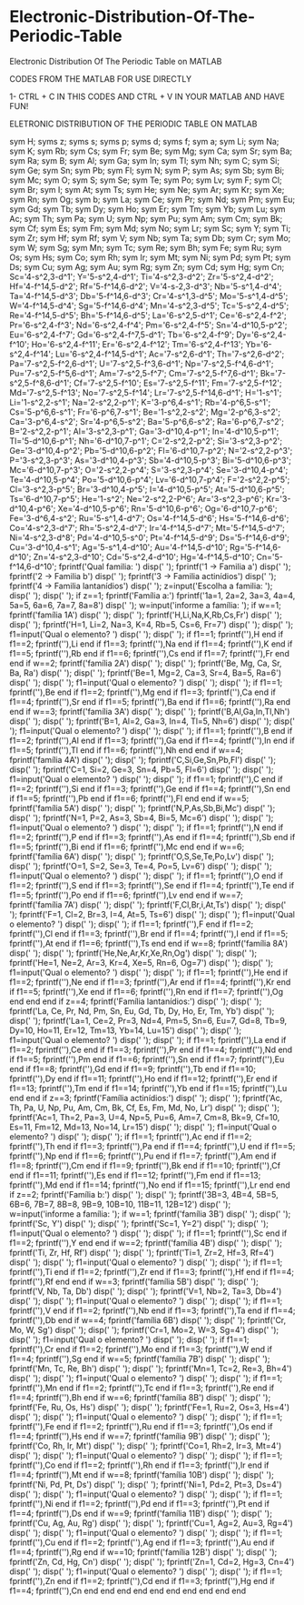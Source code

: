 # Electronic-Distribution-Of-The-Periodic-Table 
 Electronic Distribution Of The Periodic Table on MATLAB

CODES FROM THE MATLAB FOR USE DIRECTLY

1- CTRL + C IN THIS CODES AND CTRL + V IN YOUR MATLAB AND HAVE FUN!

ELETRONIC DISTRIBUTION OF THE PERIODIC TABLE ON MATLAB


sym H;
syms z;
syms s;
syms p;
syms d;
syms f;
sym a;
sym Li;
sym Na;
sym K;
sym Rb;
sym Cs;
sym Fr;
sym Be;
sym Mg;
sym Ca;
sym Sr;
sym Ba;
sym Ra;
sym B;
sym Al;
sym Ga;
sym In;
sym Tl;
sym Nh;
sym C;
sym Si;
sym Ge;
sym Sn;
sym Pb;
sym Fl;
sym N;
sym P;
sym As;
sym Sb;
sym Bi;
sym Mc;
sym O;
sym S;
sym Se;
sym Te;
sym Po;
sym Lv;
sym F;
sym Cl;
sym Br;
sym I;
sym At;
sym Ts;
sym He;
sym Ne;
sym Ar;
sym Kr;
sym Xe;
sym Rn;
sym Og;
sym b;
sym La;
sym Ce;
sym Pr;
sym Nd;
sym Pm;
sym Eu;
sym Gd;
sym Tb;
sym Dy;
sym Ho;
sym Er;
sym Tm;
sym Yb;
sym Lu;
sym Ac;
sym Th;
sym Pa;
sym U;
sym Np;
sym Pu;
sym Am;
sym Cm;
sym Bk;
sym Cf;
sym Es;
sym Fm;
sym Md;
sym No;
sym Lr;
sym Sc;
sym Y;
sym Ti;
sym Zr;
sym Hf;
sym Rf;
sym V;
sym Nb;
sym Ta;
sym Db;
sym Cr;
sym Mo;
sym W;
sym Sg;
sym Mn;
sym Tc;
sym Re;
sym Bh;
sym Fe;
sym Ru;
sym Os;
sym Hs;
sym Co;
sym Rh;
sym Ir;
sym Mt;
sym Ni;
sym Pd;
sym Pt;
sym Ds;
sym Cu;
sym Ag;
sym Au;
sym Rg;
sym Zn;
sym Cd;
sym Hg;
sym Cn;
Sc='4-s^2,3-d^1';
Y='5-s^2,4-d^1';
Ti='4-s^2,3-d^2';
Zr='5-s^2,4-d^2';
Hf='4-f^14,5-d^2';
Rf='5-f^14,6-d^2';
V='4-s-2,3-d^3';
Nb='5-s^1,4-d^4';
Ta='4-f^14,5-d^3';
Db='5-f^14,6-d^3';
Cr='4-s^1,3-d^5';
Mo='5-s^1,4-d^5';
W='4-f^14,5-d^4';
Sg='5-f^14,6-d^4';
Mn='4-s^2,3-d^5';
Tc='5-s^2,4-d^5';
Re='4-f^14,5-d^5';
Bh='5-f^14,6-d^5';
La='6-s^2,5-d^1';
Ce='6-s^2,4-f^2';
Pr='6-s^2,4-f^3';
Nd='6-s^2,4-f^4';
Pm='6-s^2,4-f^5';
Sn='4-d^10,5-p^2';
Eu='6-s^2,4-f^7';
Gd='6-s^2,4-f^7,5-d^1';
Tb='6-s^2,4-f^9';
Dy='6-s^2,4-f^10';
Ho='6-s^2,4-f^11';
Er='6-s^2,4-f^12';
Tm='6-s^2,4-f^13';
Yb='6-s^2,4-f^14';
Lu='6-s^2,4-f^14,5-d^1';
Ac='7-s^2,6-d^1';
Th='7-s^2,6-d^2';
Pa='7-s^2,5-f^2,6-d^1';
U='7-s^2,5-f^3,6-d^1';
Np='7-s^2,5-f^4,6-d^1';
Pu='7-s^2,5-f^5,6-d^1';
Am='7-s^2,5-f^7';
Cm='7-s^2,5-f^7,6-d^1';
Bk='7-s^2,5-f^8,6-d^1';
Cf='7-s^2,5-f^10';
Es='7-s^2,5-f^11';
Fm='7-s^2,5-f^12';
Md='7-s^2,5-f^13';
No='7-s^2,5-f^14';
Lr='7-s^2,5-f^14,6-d^1';
H='1-s^1';
Li='1-s^2,2-s^1';
Na='2-s^2,2-p^1';
K='3-p^6,4-s^1';
Rb='4-p^6,5-s^1';
Cs='5-p^6,6-s^1';
Fr='6-p^6,7-s^1';
Be='1-s^2,2-s^2';
Mg='2-p^6,3-s^2';
Ca='3-p^6,4-s^2';
Sr='4-p^6,5-s^2';
Ba='5-p^6,6-s^2';
Ra='6-p^6,7-s^2';
B='2-s^2,2-p^1';
Al='3-s^2,3-p^1';
Ga='3-d^10,4-p^1';
In='4-d^10,5-p^1';
Tl='5-d^10,6-p^1';
Nh='6-d^10,7-p^1';
C='2-s^2,2-p^2';
Si='3-s^2,3-p^2';
Ge='3-d^10,4-p^2';
Pb='5-d^10,6-p^2';
Fl='6-d^10,7-p^2';
N='2-s^2,2-p^3';
P='3-s^2,3-p^3';
As='3-d^10,4-p^3';
Sb='4-d^10,5-p^3';
Bi='5-d^10,6-p^3';
Mc='6-d^10,7-p^3';
O='2-s^2,2-p^4';
S='3-s^2,3-p^4';
Se='3-d^10,4-p^4';
Te='4-d^10,5-p^4';
Po='5-d^10,6-p^4';
Lv='6-d^10,7-p^4';
F='2-s^2,2-p^5';
Cl='3-s^2,3-p^5';
Br='3-d^10,4-p^5';
I='4-d^10,5-p^5';
At='5-d^10,6-p^5';
Ts='6-d^10,7-p^5';
He='1-s^2';
Ne='2-s^2,2-P^6';
Ar='3-s^2,3-p^6';
Kr='3-d^10,4-p^6';
Xe='4-d^10,5-p^6';
Rn='5-d^10,6-p^6';
Og='6-d^10,7-p^6';
Fe='3-d^6,4-s^2';
Ru='5-s^1,4-d^7';
Os='4-f^14,5-d^6';
Hs='5-f^14,6-d^6';
Co='4-s^2,3-d^7';
Rh='5-s^2,4-d^7';
Ir='4-f^14,5-d^7';
Mt='5-f^14,5-d^7';
Ni='4-s^2,3-d^8';
Pd='4-d^10,5-s^0';
Pt='4-f^14,5-d^9';
Ds='5-f^14,6-d^9';
Cu='3-d^10,4-s^1';
Ag='5-s^1,4-d^10';
Au='4-f^14,5-d^10';
Rg='5-f^14,6-d^10';
Zn='4-s^2,3-d^10';
Cd='5-s^2,4-d^10';
Hg='4-f^14,5-d^10';
Cn='5-f^14,6-d^10';
fprintf('Qual familia: ')
disp('    ');
fprintf('1 -> Familia a')
disp('    ');
fprintf('2 -> Familia b') 
disp('    ');
fprintf('3 -> Familia actinídios')
disp('    ');
fprintf('4 -> Familia lantanídios') 
disp('   ');
z=input('Escolha a familia: ');
disp('   ');
disp('   ');
if z==1;
fprintf('Família a:')
fprintf('1a=1, 2a=2, 3a=3, 4a=4, 5a=5, 6a=6, 7a=7, 8a=8')
disp('    ');
w=input('informe a família: ');
if w==1;
   fprintf('família 1A')
   disp('    ');
   disp('    ');
   fprintf('H,Li,Na,K,Rb,Cs,Fr')
   disp('    ');
   disp('    ');
   fprintf('H=1, Li=2, Na=3, K=4, Rb=5, Cs=6, Fr=7')
   disp('    ');
   disp('    ');
   f1=input('Qual o elemento? ')
   disp('    ');
   disp('    ');
   if f1==1;
      fprintf(''),H
   end
   if f1==2;
      fprintf(''),Li
   end
   if f1==3;
      fprintf(''),Na
   end
   if f1==4;
      fprintf(''),K
   end
   if f1==5;
      fprintf(''),Rb
   end
   if f1==6;
      fprintf(''),Cs
   end
   if f1==7;
      fprintf(''),Fr
   end
end
if w==2;
   fprintf('família 2A')
   disp('    ');
   disp('    ');
   fprintf('Be, Mg, Ca, Sr, Ba, Ra')
   disp('    ');
   disp('    ');
   fprintf('Be=1, Mg=2, Ca=3, Sr=4, Ba=5, Ra=6')
   disp('    ');
   disp('    ');
   f1=input('Qual o elemento? ')
   disp('    ');
   disp('    ');
if f1==1;
   fprintf(''),Be
end
if f1==2;
   fprintf(''),Mg
end
if f1==3;
   fprintf(''),Ca
end
if f1==4;
   fprintf(''),Sr
end
if f1==5;
   fprintf(''),Ba
end
if f1==6;
   fprintf(''),Ra
end
end
if w==3;
   fprintf('família 3A')
   disp('    ');
   disp('    ');
   fprintf('B,Al,Ga,In,Tl,Nh')
   disp('    ');
   disp('    ');
   fprintf('B=1, Al=2, Ga=3, In=4, Tl=5, Nh=6')
   disp('    ');
   disp('    ');
   f1=input('Qual o elemento? ')
   disp('    ');
   disp('    ');
if f1==1;
   fprintf(''),B
end
if f1==2;
   fprintf(''),Al
end
if f1==3;
   fprintf(''),Ga
end
if f1==4;
   fprintf(''),In
end
if f1==5;
   fprintf(''),Tl
end
if f1==6;
   fprintf(''),Nh
end
end
if w==4;
   fprintf('família 4A')
   disp('    ');
   disp('    ');
   fprintf('C,Si,Ge,Sn,Pb,Fl')
   disp('    ');
   disp('    ');
   fprintf('C=1, Si=2, Ge=3, Sn=4, Pb=5, Fl=6')
   disp('    ');
   disp('    ');
   f1=input('Qual o elemento? ')
   disp('    ');
   disp('    ');
if f1==1;
   fprintf(''),C
end
if f1==2;
   fprintf(''),Si
end
if f1==3;
   fprintf(''),Ge
end
if f1==4;
   fprintf(''),Sn
end
if f1==5;
   fprintf(''),Pb
end
if f1==6;
   fprintf(''),Fl
end
end
if w==5;
   fprintf('família 5A')
   disp('    ');
   disp('    ');
   fprintf('N,P,As,Sb,Bi,Mc')
   disp('    ');
   disp('    ');
   fprintf('N=1, P=2, As=3, Sb=4, Bi=5, Mc=6')
   disp('    ');
   disp('    ');
   f1=input('Qual o elemento? ')
   disp('    ');
   disp('    ');
if f1==1;
   fprintf(''),N
end
if f1==2;
   fprintf(''),P
end
if f1==3;
   fprintf(''),As
end
if f1==4;
   fprintf(''),Sb
end
if f1==5;
   fprintf(''),Bi
end
if f1==6;
   fprintf(''),Mc
end
end
if w==6;
   fprintf('família 6A')
   disp('    ');
   disp('    ');
   fprintf('O,S,Se,Te,Po,Lv')
   disp('    ');
   disp('    ');
   fprintf('O=1, S=2, Se=3, Te=4, Po=5, Lv=6')
   disp('    ');
   disp('    ');
   f1=input('Qual o elemento? ')
   disp('    ');
   disp('    ');
if f1==1;
   fprintf(''),O
end
if f1==2;
   fprintf(''),S
end
if f1==3;
   fprintf(''),Se
end
if f1==4;
   fprintf(''),Te
end
if f1==5;
   fprintf(''),Po
end
if f1==6;
   fprintf(''),Lv
end
end
if w==7;
   fprintf('família 7A')
   disp('    ');
   disp('    ');
   fprintf('F,Cl,Br,i,At,Ts')
   disp('    ');
   disp('    ');
   fprintf('F=1, Cl=2, Br=3, I=4, At=5, Ts=6')
   disp('    ');
   disp('    ');
   f1=input('Qual o elemento? ')
   disp('    ');
   disp('    ');
if f1==1;
   fprintf(''),F
end
if f1==2;
   fprintf(''),Cl
end
if f1==3;
   fprintf(''),Br
end
if f1==4;
   fprintf(''),I
end
if f1==5;
   fprintf(''),At
end
if f1==6;
   fprintf(''),Ts
end
end
if w==8;
   fprintf('família 8A')
   disp('    ');
   disp('    ');
   fprintf('He,Ne,Ar,Kr,Xe,Rn,Og')
   disp('    ');
   disp('    ');
   fprintf('He=1, Ne=2, Ar=3, Kr=4, Xe=5, Rn=6, Og=7')
   disp('    ');
   disp('    ');
   f1=input('Qual o elemento? ')
   disp('    ');
   disp('    ');
if f1==1;
fprintf(''),He
end
if f1==2;
   fprintf(''),Ne
end
if f1==3;
   fprintf(''),Ar
end
if f1==4;
   fprintf(''),Kr
end
if f1==5;
   fprintf(''),Xe
end
if f1==6;
   fprintf(''),Rn
end
if f1==7;
    fprintf(''),Og
end
end
end
if z==4;
fprintf('Família lantanídios:')
disp('    ');
disp('    ');
fprintf('La, Ce, Pr, Nd, Pm, Sn, Eu, Gd, Tb, Dy, Ho, Er, Tm, Yb')
disp('    ');
disp('    ');
fprintf('La=1, Ce=2, Pr=3, Nd=4, Pm=5, Sn=6, Eu=7, Gd=8, Tb=9, Dy=10, Ho=11, Er=12, Tm=13, Yb=14, Lu=15')
disp('    ');
disp('    ');
f1=input('Qual o elemento? ')
disp('    ');
disp('    ');
if f1==1;
fprintf(''),La
end
if f1==2;
fprintf(''),Ce
end
if f1==3;
fprintf(''),Pr
end
if f1==4;
fprintf(''),Nd
end
if f1==5;
fprintf(''),Pm
end
if f1==6;
fprintf(''),Sn
end
if f1==7;
fprintf(''),Eu
end
if f1==8;
fprintf(''),Gd
end
if f1==9;
fprintf(''),Tb
end
if f1==10;
fprintf(''),Dy
end
if f1==11;
fprintf(''),Ho
end
if f1==12;
fprintf(''),Er
end
if f1==13;
fprintf(''),Tm
end
if f1==14;
fprintf(''),Yb
end
if f1==15;
fprintf(''),Lu
end
end
if z==3;
fprintf('Família actinídios:')
disp('    ');
disp('    ');
fprintf('Ac, Th, Pa, U, Np, Pu, Am, Cm, Bk, Cf, Es, Fm, Md, No, Lr')
   disp('    ');
   disp('    ');
   fprintf('Ac=1, Th=2, Pa=3, U=4, Np=5, Pu=6, Am=7, Cm=8, Bk=9, Cf=10, Es=11, Fm=12, Md=13, No=14, Lr=15')
   disp('    ');
   disp('    ');
   f1=input('Qual o elemento? ')
   disp('    ');
   disp('    ');
   if f1==1;
      fprintf(''),Ac
   end
   if f1==2;
      fprintf(''),Th
   end
   if f1==3;
      fprintf(''),Pa
   end
   if f1==4;
      fprintf(''),U
   end
   if f1==5;
      fprintf(''),Np
   end
   if f1==6;
      fprintf(''),Pu
   end
   if f1==7;
      fprintf(''),Am
   end
   if f1==8;
      fprintf(''),Cm
   end
   if f1==9;
      fprintf(''),Bk
   end
   if f1==10;
      fprintf(''),Cf
   end
   if f1==11;
      fprintf(''),Es
   end
   if f1==12;
      fprintf(''),Fm
   end
   if f1==13;
      fprintf(''),Md
   end
   if f1==14;
      fprintf(''),No
   end
   if f1==15;
      fprintf(''),Lr
end
end
if z==2;
fprintf('Família b:')
disp('  ');
disp('  ');
fprintf('3B=3, 4B=4, 5B=5, 6B=6, 7B=7, 8B=8, 9B=9, 10B=10, 11B=11, 12B=12')
disp('    ');
w=input('informe a família: ');
if w==1;
   fprintf('família 3B')
   disp('    ');
   disp('    ');
   fprintf('Sc, Y')
   disp('    ');
   disp('    ');
   fprintf('Sc=1, Y=2')
   disp('    ');
   disp('    ');
   f1=input('Qual o elemento? ')
   disp('    ');
   disp('    ');
   if f1==1;
       fprintf(''),Sc
   end
   if f1==2;
       fprintf(''),Y
   end
end
if w==2;
   fprintf('família 4B')
   disp('    ');
   disp('    ');
   fprintf('Ti, Zr, Hf, Rf')
   disp('    ');
   disp('    ');
   fprintf('Ti=1, Zr=2, Hf=3, Rf=4')
   disp('    ');
   disp('    ');
   f1=input('Qual o elemento? ')
   disp('    ');
   disp('    ');
if f1==1;
    fprintf(''),Ti
end
if f1==2;
    fprintf(''),Zr
end
if f1==3;
    fprintf(''),Hf
end
if f1==4;
    fprintf(''),Rf
end
end
if w==3;
   fprintf('família 5B')
   disp('    ');
   disp('    ');
   fprintf('V, Nb, Ta, Db')
   disp('    ');
   disp('    ');
   fprintf('V=1, Nb=2, Ta=3, Db=4')
   disp('    ');
   disp('    ');
   f1=input('Qual o elemento? ')
   disp('    ');
   disp('    ');
if f1==1;
    fprintf(''),V
end
if f1==2;
    fprintf(''),Nb
end
if f1==3;
    fprintf(''),Ta
end
if f1==4;
    fprintf(''),Db
end
if w==4;
   fprintf('família 6B')
   disp('    ');
   disp('    ');
   fprintf('Cr, Mo, W, Sg')
   disp('    ');
   disp('    ');
   fprintf('Cr=1, Mo=2, W=3, Sg=4')
   disp('    ');
   disp('    ');
   f1=input('Qual o elemento? ')
   disp('    ');
   disp('    ');
if f1==1;
    fprintf(''),Cr
end
if f1==2;
    fprintf(''),Mo
end
if f1==3;
    fprintf(''),W
end
if f1==4;
    fprintf(''),Sg
end
if w==5;
   fprintf('família 7B')
   disp('    ');
   disp('    ');
   fprintf('Mn, Tc, Re, Bh')
   disp('    ');
   disp('    ');
   fprintf('Mn=1, Tc=2, Re=3, Bh=4')
   disp('    ');
   disp('    ');
   f1=input('Qual o elemento? ')
   disp('    ');
   disp('    ');
if f1==1;
    fprintf(''),Mn
end
if f1==2;
    fprintf(''),Tc
end
if f1==3;
    fprintf(''),Re
end
if f1==4;
    fprintf(''),Bh
end
if w==6;
   fprintf('família 8B')
   disp('    ');
   disp('    ');
   fprintf('Fe, Ru, Os, Hs')
   disp('    ');
   disp('    ');
   fprintf('Fe=1, Ru=2, Os=3, Hs=4')
   disp('    ');
   disp('    ');
   f1=input('Qual o elemento? ')
   disp('    ');
   disp('    ');
if f1==1;
    fprintf(''),Fe
end
if f1==2;
    fprintf(''),Ru
end
if f1==3;
    fprintf(''),Os
end
if f1==4;
    fprintf(''),Hs
end
if w==7;
   fprintf('família 9B')
   disp('    ');
   disp('    ');
   fprintf('Co, Rh, Ir, Mt')
   disp('    ');
   disp('    ');
   fprintf('Co=1, Rh=2, Ir=3, Mt=4')
   disp('    ');
   disp('    ');
   f1=input('Qual o elemento? ')
   disp('    ');
   disp('    ');
if f1==1;
    fprintf(''),Co
end
if f1==2;
    fprintf(''),Rh
end
if f1==3;
    fprintf(''),Ir
end
if f1==4;
    fprintf(''),Mt
end
if w==8;
   fprintf('família 10B')
   disp('    ');
   disp('    ');
   fprintf('Ni, Pd, Pt, Ds')
   disp('    ');
   disp('    ');
   fprintf('Ni=1, Pd=2, Pt=3, Ds=4')
   disp('    ');
   disp('    ');
   f1=input('Qual o elemento? ')
   disp('    ');
   disp('    ');
if f1==1;
    fprintf(''),Ni
end
if f1==2;
    fprintf(''),Pd
end
if f1==3;
    fprintf(''),Pt
end
if f1==4;
    fprintf(''),Ds
end
if w==9;
   fprintf('família 11B')
   disp('    ');
   disp('    ');
   fprintf('Cu, Ag, Au, Rg')
   disp('    ');
   disp('    ');
   fprintf('Cu=1, Ag=2, Au=3, Rg=4')
   disp('    ');
   disp('    ');
   f1=input('Qual o elemento? ')
   disp('    ');
   disp('    ');
if f1==1;
    fprintf(''),Cu
end
if f1==2;
    fprintf(''),Ag
end
if f1==3;
    fprintf(''),Au
end
if f1==4;
    fprintf(''),Rg
end
if w==10;
   fprintf('família 12B')
   disp('    ');
   disp('    ');
   fprintf('Zn, Cd, Hg, Cn')
   disp('    ');
   disp('    ');
   fprintf('Zn=1, Cd=2, Hg=3, Cn=4')
   disp('    ');
   disp('    ');
   f1=input('Qual o elemento? ')
   disp('    ');
   disp('    ');
if f1==1;
    fprintf(''),Zn
end
if f1==2;
    fprintf(''),Cd
end
if f1==3;
    fprintf(''),Hg
end
if f1==4;
    fprintf(''),Cn
end
end
end
end
end
end
end
end
end
end